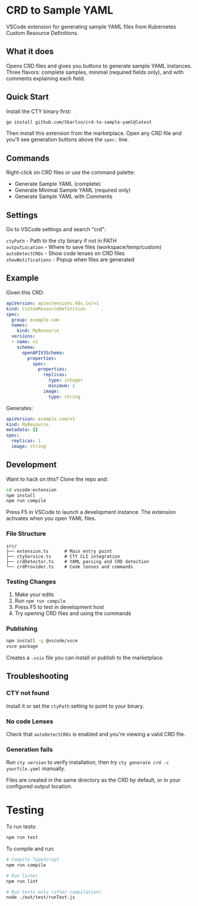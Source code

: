 # CRD to Sample YAML

VSCode extension for generating sample YAML files from Kubernetes Custom Resource Definitions.

## What it does

Opens CRD files and gives you buttons to generate sample YAML instances. Three flavors: complete samples, minimal (required fields only), and with comments explaining each field.

## Quick Start

Install the CTY binary first:
```bash
go install github.com/Skarlso/crd-to-sample-yaml@latest
```

Then install this extension from the marketplace. Open any CRD file and you'll see generation buttons above the `spec:` line.

## Commands

Right-click on CRD files or use the command palette:

- Generate Sample YAML (complete)
- Generate Minimal Sample YAML (required only)  
- Generate Sample YAML with Comments

## Settings

Go to VSCode settings and search "crd":

`ctyPath` - Path to the cty binary if not in PATH  
`outputLocation` - Where to save files (workspace/temp/custom)  
`autoDetectCRDs` - Show code lenses on CRD files  
`showNotifications` - Popup when files are generated  

## Example

Given this CRD:
```yaml
apiVersion: apiextensions.k8s.io/v1
kind: CustomResourceDefinition
spec:
  group: example.com
  names:
    kind: MyResource
  versions:
  - name: v1
    schema:
      openAPIV3Schema:
        properties:
          spec:
            properties:
              replicas:
                type: integer
                minimum: 1
              image:
                type: string
```

Generates:
```yaml
apiVersion: example.com/v1
kind: MyResource
metadata: {}
spec:
  replicas: 1
  image: string
```

## Development

Want to hack on this? Clone the repo and:

```bash
cd vscode-extension
npm install
npm run compile
```

Press F5 in VSCode to launch a development instance. The extension activates when you open YAML files.

### File Structure

```
src/
├── extension.ts      # Main entry point
├── ctyService.ts     # CTY CLI integration  
├── crdDetector.ts    # YAML parsing and CRD detection
└── crdProvider.ts    # Code lenses and commands
```

### Testing Changes

1. Make your edits
2. Run `npm run compile`
3. Press F5 to test in development host
4. Try opening CRD files and using the commands

### Publishing

```bash
npm install -g @vscode/vsce
vsce package
```

Creates a `.vsix` file you can install or publish to the marketplace.

## Troubleshooting

### CTY not found
Install it or set the `ctyPath` setting to point to your binary.

### No code Lenses
Check that `autoDetectCRDs` is enabled and you're viewing a valid CRD file.

### Generation fails
Run `cty version` to verify installation, then try `cty generate crd -c yourfile.yaml` manually.

Files are created in the same directory as the CRD by default, or in your configured output location.


# Testing

To run tests:

```bash
npm run test
```

To compile and run:

```bash
# Compile TypeScript
npm run compile

# Run linter
npm run lint

# Run tests only (after compilation)
node ./out/test/runTest.js
```
